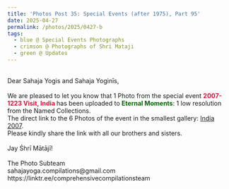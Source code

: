 ```yaml
---
title: 'Photos Post 35: Special Events (after 1975), Part 95'
date: 2025-04-27
permalink: /photos/2025/0427-b
tags:
  - blue @ Special Events Photographs
  - crimson @ Photographs of Shri Mataji
  - green @ Updates
---
```


<p>
<br>
Dear Sahaja Yogis and Sahaja Yoginīs,<br>
<br>
We are pleased to let you know that 1 Photo from the special event <font color="Crimson"><b>2007-1223 Visit, India </b></font> has been uploaded to <font color="DarkGreen"><b>Eternal Moments</b></font>: 1 low resolution from the Named Collections.<br>
The direct link to the 6 Photos of the event in the smallest gallery: <a href="https://eternalmoments.smugmug.com/Countries/India/2007"> India 2007</a>.<br> 
Please kindly share the link with all our brothers and sisters.<br>

<br>
Jay Śhrī Mātājī!<br>
<br>
The Photo Subteam<br>
sahajayoga.compilations@gmail.com<br>
https://linktr.ee/comprehensivecompilationsteam
</p>